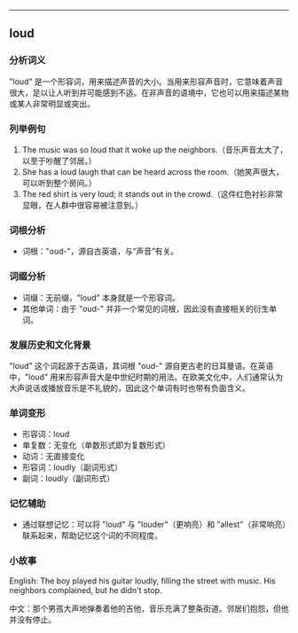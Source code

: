 
---------------
## loud
### 分析词义
"loud" 是一个形容词，用来描述声音的大小。当用来形容声音时，它意味着声音很大，足以让人听到并可能感到不适。在非声音的语境中，它也可以用来描述某物或某人非常明显或突出。

### 列举例句
1. The music was so loud that it woke up the neighbors.（音乐声音太大了，以至于吵醒了邻居。）
2. She has a loud laugh that can be heard across the room.（她笑声很大，可以听到整个房间。）
3. The red shirt is very loud; it stands out in the crowd.（这件红色衬衫非常显眼，在人群中很容易被注意到。）

### 词根分析
- 词根："oud-"，源自古英语，与“声音”有关。

### 词缀分析
- 词缀：无前缀，"loud" 本身就是一个形容词。
- 其他单词：由于 "oud-" 并非一个常见的词根，因此没有直接相关的衍生单词。

### 发展历史和文化背景
"loud" 这个词起源于古英语，其词根 "oud-" 源自更古老的日耳曼语。在英语中，"loud" 用来形容声音大是中世纪时期的用法。在欧美文化中，人们通常认为大声说话或播放音乐是不礼貌的，因此这个单词有时也带有负面含义。

### 单词变形
- 形容词：loud
- 单复数：无变化（单数形式即为复数形式）
- 动词：无直接变化
- 形容词：loudly（副词形式）
- 副词：loudly（副词形式）

### 记忆辅助
- 通过联想记忆：可以将 "loud" 与 "louder"（更响亮）和 "allest"（非常响亮）联系起来，帮助记忆这个词的不同程度。

### 小故事
English: The boy played his guitar loudly, filling the street with music. His neighbors complained, but he didn't stop.

中文：那个男孩大声地弹奏着他的吉他，音乐充满了整条街道。邻居们抱怨，但他并没有停止。

